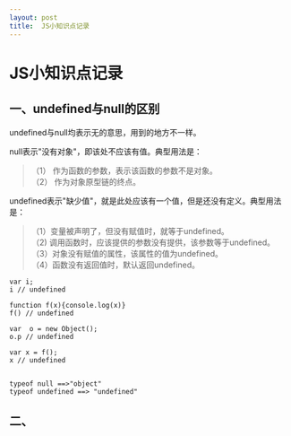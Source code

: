 ```yaml
---
layout: post
title:  JS小知识点记录 
---
```




# JS小知识点记录

## 一、undefined与null的区别

undefined与null均表示无的意思，用到的地方不一样。

null表示"没有对象"，即该处不应该有值。典型用法是：

>（1） 作为函数的参数，表示该函数的参数不是对象。<br />
>（2） 作为对象原型链的终点。

undefined表示"缺少值"，就是此处应该有一个值，但是还没有定义。典型用法是：

>（1）变量被声明了，但没有赋值时，就等于undefined。<br />
>（2) 调用函数时，应该提供的参数没有提供，该参数等于undefined。<br />
>（3）对象没有赋值的属性，该属性的值为undefined。<br />
>（4）函数没有返回值时，默认返回undefined。

```
var i;
i // undefined

function f(x){console.log(x)}
f() // undefined

var  o = new Object();
o.p // undefined

var x = f();
x // undefined


typeof null ==>"object"
typeof undefined ==> "undefined"
```


## 二、







